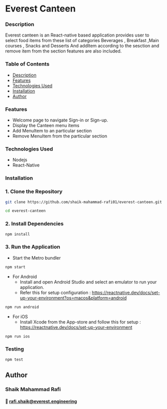# Everest Canteen
### Description
Everest canteen is an React-native based application provides user to select food items from these list of categories Beverages , Breakfast ,Main courses , Snacks and Desserts And addItem according to the sesction and remove item from the section features are also included.

### Table of Contents
- [Description](#description)
- [Features](#features)
- [Technologies Used](#technologies-used)
- [Installation](#installation)
- [Author](#author)


### Features
- Welcome page to navigate Sign-in or Sign-up.
- Display the Canteen menu items
- Add MenuItem to an particular section
- Remove MenuItem from the particular section
### Technologies Used
- Nodejs
- React-Native
### Installation
### 1. Clone the Repository
```bash
git clone https://github.com/shaik-mahammad-rafi01/everest-canteen.git

cd everest-canteen
```
### 2. Install Dependencies 
```bash
npm install
```
### 3. Run the Application
- Start the Metro bundler

```bash
npm start
```
- For Android 
  - Install and open Android Studio and select an emulator to run your application.
  - Refer this for setup configuration : https://reactnative.dev/docs/set-up-your-environment?os=macos&platform=android


```bash
npm run android
```

- For iOS
  - Install Xcode from the App-store and follow this for setup : https://reactnative.dev/docs/set-up-your-environment
```bash
npm run ios
```
### Testing

```bash
npm test
```

## Author

### Shaik Mahammad Rafi  
#### 📧 [rafi.shaik@everest.engineering](mailto:rafi.shaik@everest.engineering) 
